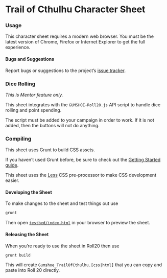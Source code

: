 # Trail of Cthulhu Character Sheet

### Usage

This character sheet requires a modern web browser. You must be the latest
version of Chrome, Firefox or Internet Explorer to get the full experience.

#### Bugs and Suggestions

Report bugs or suggestions to the project’s [issue
tracker](https://github.com/Ramblurr/roll20-character-sheets/issues).

### Dice Rolling

*This is Mentor feature only.*

This sheet integrates with the `GUMSHOE-Roll20.js` API script to handle
dice rolling and point spending.

The script must be added to your campaign in order to work. If it is not added,
then the buttons will not do anything.

### Compiling

This sheet uses Grunt to build CSS assets.

If you haven’t used Grunt before, be sure to check out the [Getting Started
guide](http://gruntjs.com/getting-started).

This sheet uses the [Less](http://lesscss.org/) CSS pre-processor to make CSS
development easier.

#### Developing the Sheet

To make changes to the sheet and test things out use

```bash
grunt
```

Then open [`testbed/index.html`](testbed/index.html) in your browser to preview
the sheet.

#### Releasing the Sheet

When you’re ready to use the sheet in Roll20 then use

```bash
grunt build
```

This will create `Gumshoe_TrailOfCthulhu.[css|html]` that you can copy and
paste into Roll 20 directly.

